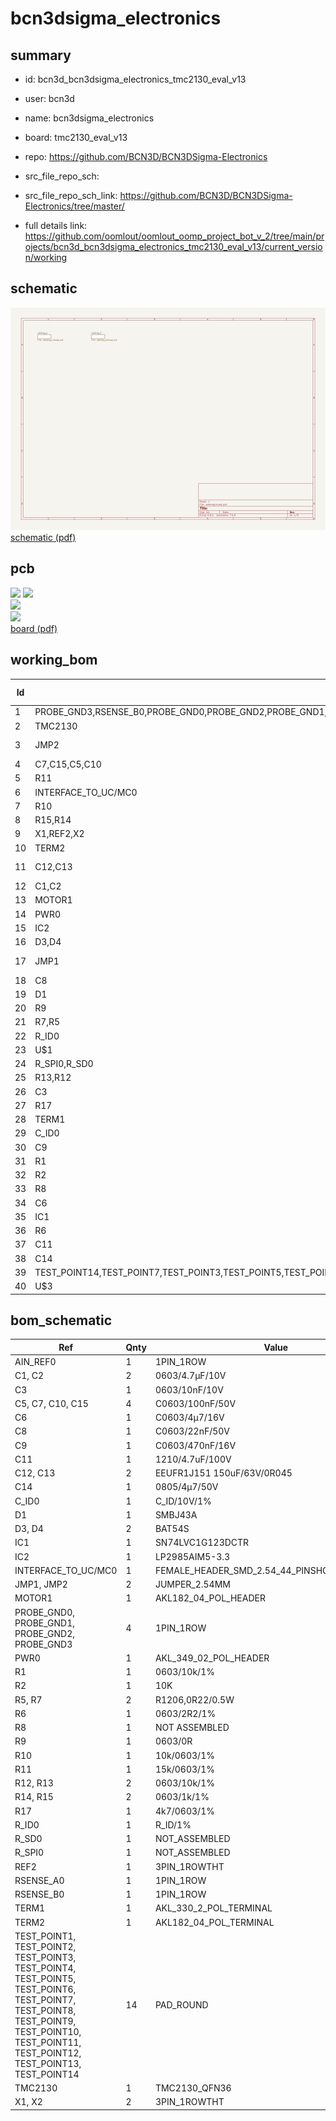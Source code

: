 # bcn3dsigma_electronics
 
## summary 
* id: bcn3d_bcn3dsigma_electronics_tmc2130_eval_v13
* user: bcn3d
* name: bcn3dsigma_electronics
* board: tmc2130_eval_v13
* repo: https://github.com/BCN3D/BCN3DSigma-Electronics



* src_file_repo_sch: 
* src_file_repo_sch_link: https://github.com/BCN3D/BCN3DSigma-Electronics/tree/master/
* full details link: https://github.com/oomlout/oomlout_oomp_project_bot_v_2/tree/main/projects/bcn3d_bcn3dsigma_electronics_tmc2130_eval_v13/current_version/working  

## schematic  
![](working_schematic_600.png)  
[schematic (pdf)](working_schematic.pdf)  

## pcb  
![](working_3d_600.png) 
![](working_3d_front_600.png)  
![](working_3d_back_600.png)  
![](working_600.png)  
[board (pdf)](working.pdf)  

## working_bom
| Id | Designator | Footprint | Quantity | Designation | Supplier and ref |  | None | 
| --- | --- | --- | --- | --- | --- | --- | --- | 
| 1 | PROBE_GND3,RSENSE_B0,PROBE_GND0,PROBE_GND2,PROBE_GND1,AIN_REF0,RSENSE_A0 | 1PIN_1ROW_THT | 7 | NOT ASSEMBLED |  |  | [''] | 
| 2 | TMC2130 | QFN36 | 1 | TMC2130_QFN36 |  |  | [''] | 
| 3 | JMP2 | EXTRA_TERMINAL | 1 | JUMPER_2.54MM BLACK ON X1 |  |  | [''] | 
| 4 | C7,C15,C5,C10 | C0603 | 4 | C0603/100nF/50V |  |  | [''] | 
| 5 | R11 | RCL_0603 | 1 | 15k/0603/1% |  |  | [''] | 
| 6 | INTERFACE_TO_UC/MC0 | FEMALE_HEADER_SMD_254_44_PIN_SHORTPADS_HOLES | 1 |  |  |  | [''] | 
| 7 | R10 | RCL_0603 | 1 | 10k/0603/1% |  |  | [''] | 
| 8 | R15,R14 | 0603 | 2 | 0603/1k/1% |  |  | [''] | 
| 9 | X1,REF2,X2 | 3PIN_1ROW_2,54_THT | 3 | MALE HEADER 2.54 |  |  | [''] | 
| 10 | TERM2 | EXTRA_TERMINAL | 1 | AKL182_04_POL_TERMINAL |  |  | [''] | 
| 11 | C12,C13 | C_POL_RAD_THT_5X10X12.5 | 2 | EEUFR1J151 150uF/63V/0R045 |  |  | [''] | 
| 12 | C1,C2 | RCL_0603 | 2 | 0603/4.7µF/10V |  |  | [''] | 
| 13 | MOTOR1 | AKL169_04_POL | 1 | AKL182_04_POL_HEADER |  |  | [''] | 
| 14 | PWR0 | AKL349_02_POL | 1 | AKL_349_02_POL_HEADER |  |  | [''] | 
| 15 | IC2 | SOT23-5 | 1 | LP2985AIM5-3.3 |  |  | [''] | 
| 16 | D3,D4 | SOT23 | 2 | BAT54S |  |  | [''] | 
| 17 | JMP1 | EXTRA_TERMINAL | 1 | JUMPER_2.54MM BLACK ON X2 |  |  | [''] | 
| 18 | C8 | C0603 | 1 | C0603/22nF/50V |  |  | [''] | 
| 19 | D1 | SMB | 1 | SMBJ43A |  |  | [''] | 
| 20 | R9 | R0603 | 1 | 0603/0R |  |  | [''] | 
| 21 | R7,R5 | R1206 | 2 | R1206,0R22/0.5W |  |  | [''] | 
| 22 | R_ID0 | RCL_0603 | 1 | R_ID/1% |  |  | [''] | 
| 23 | U$1 | TMC_EVAL_RIGHT_BAR | 1 |  |  |  | [''] | 
| 24 | R_SPI0,R_SD0 | RCL_0603 | 2 | NOT_ASSEMBLED |  |  | [''] | 
| 25 | R13,R12 | 0603 | 2 | 0603/10k/1% |  |  | [''] | 
| 26 | C3 | RCL_0603 | 1 | 0603/10nF/10V |  |  | [''] | 
| 27 | R17 | RCL_0603 | 1 | 4k7/0603/1% |  |  | [''] | 
| 28 | TERM1 | EXTRA_TERMINAL | 1 | AKL_330_2_POL_TERMINAL |  |  | [''] | 
| 29 | C_ID0 | RCL_0603 | 1 | C_ID/10V/1% |  |  | [''] | 
| 30 | C9 | C0603 | 1 | C0603/470nF/16V |  |  | [''] | 
| 31 | R1 | RCL_0603 | 1 | 0603/10k/1% |  |  | [''] | 
| 32 | R2 | RCL_0603 | 1 | 10K |  |  | [''] | 
| 33 | R8 | R0603 | 1 | NOT ASSEMBLED |  |  | [''] | 
| 34 | C6 | C0603 | 1 | C0603/4µ7/16V |  |  | [''] | 
| 35 | IC1 | SN74LVC1G123DCTR | 1 | SN74LVC1G123DCTR |  |  | [''] | 
| 36 | R6 | R0603 | 1 | 0603/2R2/1% |  |  | [''] | 
| 37 | C11 | C1210 | 1 | 1210/4.7uF/100V |  |  | [''] | 
| 38 | C14 | C0805 | 1 | 0805/4µ7/50V |  |  | [''] | 
| 39 | TEST_POINT14,TEST_POINT7,TEST_POINT3,TEST_POINT5,TEST_POINT2,TEST_POINT1,TEST_POINT6,TEST_POINT11,TEST_POINT9,TEST_POINT10,TEST_POINT4,TEST_POINT8,TEST_POINT12,TEST_POINT13 | PAD_R1.2 | 14 | NOT ASSEMBLED |  |  | [''] | 
| 40 | U$3 | TMC_EVAL_BACK_NO_DOCU | 1 |  |  |  | [''] | 


## bom_schematic
| Ref | Qnty | Value | Cmp name | Footprint | Description | Vendor | DNP | 
| --- | --- | --- | --- | --- | --- | --- | --- | 
| AIN_REF0 | 1 | 1PIN_1ROW | 1PIN_1ROW | working:1PIN_1ROW_THT |  |  |  | 
| C1, C2 | 2 | 0603/4.7µF/10V | RCL_C/0603 | working:RCL_0603 |  |  |  | 
| C3 | 1 | 0603/10nF/10V | RCL_C/0603 | working:RCL_0603 |  |  |  | 
| C5, C7, C10, C15 | 4 | C0603/100nF/50V | C-EUC0603 | working:C0603 |  |  |  | 
| C6 | 1 | C0603/4µ7/16V | C-EUC0603 | working:C0603 |  |  |  | 
| C8 | 1 | C0603/22nF/50V | C-EUC0603 | working:C0603 |  |  |  | 
| C9 | 1 | C0603/470nF/16V | C-EUC0603 | working:C0603 |  |  |  | 
| C11 | 1 | 1210/4.7uF/100V | C-EUC1210 | working:C1210 |  |  |  | 
| C12, C13 | 2 | EEUFR1J151 150uF/63V/0R045 | C_POL | working:C_POL_RAD_THT_5X10X12.5 |  |  |  | 
| C14 | 1 | 0805/4µ7/50V | C-EUC0805 | working:C0805 |  |  |  | 
| C_ID0 | 1 | C_ID/10V/1% | RCL_C/0603 | working:RCL_0603 |  |  |  | 
| D1 | 1 | SMBJ43A | SMBJ | working:SMB |  |  |  | 
| D3, D4 | 2 | BAT54S | BAT54S | working:SOT23 |  |  |  | 
| IC1 | 1 | SN74LVC1G123DCTR | SN74LVC1G123DCTR | working:SN74LVC1G123DCTR |  |  |  | 
| IC2 | 1 | LP2985AIM5-3.3 | LP2985AIM5-3.3 | working:SOT23-5 |  |  |  | 
| INTERFACE_TO_UC/MC0 | 1 | FEMALE_HEADER_SMD_2.54_44_PINSHORTPADS_HOLES | FEMALE_HEADER_SMD_2.54_44_PINSHORTPADS_HOLES | working:FEMALE_HEADER_SMD_254_44_PIN_SHORTPADS_HOLES |  |  |  | 
| JMP1, JMP2 | 2 | JUMPER_2.54MM | JUMPER_2.54MM | working:EXTRA_TERMINAL |  |  |  | 
| MOTOR1 | 1 | AKL182_04_POL_HEADER | AKL182_04_POL_HEADER | working:AKL169_04_POL |  |  |  | 
| PROBE_GND0, PROBE_GND1, PROBE_GND2, PROBE_GND3 | 4 | 1PIN_1ROW | 1PIN_1ROW | working:1PIN_1ROW_THT |  |  |  | 
| PWR0 | 1 | AKL_349_02_POL_HEADER | AKL_349_02_POL_HEADER | working:AKL349_02_POL |  |  |  | 
| R1 | 1 | 0603/10k/1% | RCL_R/0603 | working:RCL_0603 |  |  |  | 
| R2 | 1 | 10K | RCL_R/0603 | working:RCL_0603 |  |  |  | 
| R5, R7 | 2 | R1206,0R22/0.5W | R-EU_R1206 | working:R1206 |  |  |  | 
| R6 | 1 | 0603/2R2/1% | R-EU_R0603 | working:R0603 |  |  |  | 
| R8 | 1 | NOT ASSEMBLED | R-EU_R0603 | working:R0603 |  |  |  | 
| R9 | 1 | 0603/0R | R-EU_R0603 | working:R0603 |  |  |  | 
| R10 | 1 | 10k/0603/1% | RCL_R/0603 | working:RCL_0603 |  |  |  | 
| R11 | 1 | 15k/0603/1% | RCL_R/0603 | working:RCL_0603 |  |  |  | 
| R12, R13 | 2 | 0603/10k/1% | R/0603 | working:0603 |  |  |  | 
| R14, R15 | 2 | 0603/1k/1% | R/0603 | working:0603 |  |  |  | 
| R17 | 1 | 4k7/0603/1% | RCL_R/0603 | working:RCL_0603 |  |  |  | 
| R_ID0 | 1 | R_ID/1% | RCL_R/0603 | working:RCL_0603 |  |  |  | 
| R_SD0 | 1 | NOT_ASSEMBLED | RCL_R/0603 | working:RCL_0603 |  |  |  | 
| R_SPI0 | 1 | NOT_ASSEMBLED | RCL_R/0603 | working:RCL_0603 |  |  |  | 
| REF2 | 1 | 3PIN_1ROWTHT | 3PIN_1ROWTHT | working:3PIN_1ROW_2,54_THT |  |  |  | 
| RSENSE_A0 | 1 | 1PIN_1ROW | 1PIN_1ROW | working:1PIN_1ROW_THT |  |  |  | 
| RSENSE_B0 | 1 | 1PIN_1ROW | 1PIN_1ROW | working:1PIN_1ROW_THT |  |  |  | 
| TERM1 | 1 | AKL_330_2_POL_TERMINAL | AKL_330_2_POL_TERMINAL | working:EXTRA_TERMINAL |  |  |  | 
| TERM2 | 1 | AKL182_04_POL_TERMINAL | AKL182_04_POL_TERMINAL | working:EXTRA_TERMINAL |  |  |  | 
| TEST_POINT1, TEST_POINT2, TEST_POINT3, TEST_POINT4, TEST_POINT5, TEST_POINT6, TEST_POINT7, TEST_POINT8, TEST_POINT9, TEST_POINT10, TEST_POINT11, TEST_POINT12, TEST_POINT13, TEST_POINT14 | 14 | PAD_ROUND | PAD_ROUND | working:PAD_R1.2 |  |  |  | 
| TMC2130 | 1 | TMC2130_QFN36 | TMC2130_QFN36 | working:QFN36 |  |  |  | 
| X1, X2 | 2 | 3PIN_1ROWTHT | 3PIN_1ROWTHT | working:3PIN_1ROW_2,54_THT |  |  |  | 



